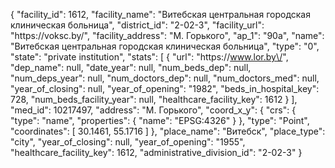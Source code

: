 {
    "facility_id": 1612,
    "facility_name": "Витебская центральная городская клиническая больница",
    "district_id": "2-02-3",
    "facility_url": "https:\/\/voksc.by\/",
    "facility_address": "М. Горького",
    "ap_1": "90а",
    "name": "Витебская центральная городская клиническая больница",
    "type": "0",
    "state": "private institution",
    "stats": [
        {
            "url": "https:\/\/www.lor.by\/",
            "dep_name": null,
            "date_year": null,
            "num_beds_dep": null,
            "num_deps_year": null,
            "num_doctors_dep": null,
            "num_doctors_med": null,
            "year_of_closing": null,
            "year_of_opening": "1982",
            "beds_in_hospital_key": 728,
            "num_beds_facility_year": null,
            "healthcare_facility_key": 1612
        }
    ],
    "med_id": 10217497,
    "address": "М. Горького",
    "coord_x_y": {
        "crs": {
            "type": "name",
            "properties": {
                "name": "EPSG:4326"
            }
        },
        "type": "Point",
        "coordinates": [
            30.1461,
            55.1716
        ]
    },
    "place_name": "Витебск",
    "place_type": "city",
    "year_of_closing": null,
    "year_of_opening": "1955",
    "healthcare_facility_key": 1612,
    "administrative_division_id": "2-02-3"
}